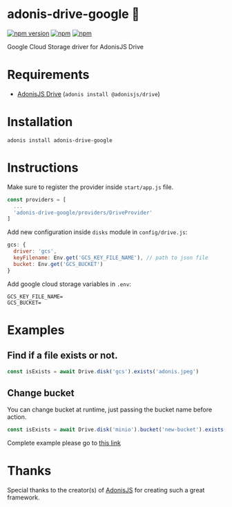 # adonis-drive-google 💾 
[![npm version](https://badge.fury.io/js/adonis-drive-google.svg)](https://badge.fury.io/js/adonis-drive-google)
[![npm](https://img.shields.io/npm/dt/adonis-drive-google.svg)](https://www.npmjs.com/package/adonis-drive-google)
[![npm](https://img.shields.io/npm/l/adonis-drive-google.svg)](https://www.npmjs.com/package/adonis-drive-google)

Google Cloud Storage driver for AdonisJS Drive

# Requirements
- [AdonisJS Drive](https://github.com/adonisjs/adonis-drive) (`adonis install @adonisjs/drive`)

# Installation
```
adonis install adonis-drive-google
```

# Instructions
Make sure to register the provider inside `start/app.js` file.

```js
const providers = [
  ...
  'adonis-drive-google/providers/DriveProvider'
]
```

Add new configuration inside `disks` module in `config/drive.js`:

```js
gcs: {
  driver: 'gcs',
  keyFilename: Env.get('GCS_KEY_FILE_NAME'), // path to json file
  bucket: Env.get('GCS_BUCKET')
}
```

Add google cloud storage variables in `.env`:
```
GCS_KEY_FILE_NAME=
GCS_BUCKET=
```

# Examples
## Find if a file exists or not.

```js
const isExists = await Drive.disk('gcs').exists('adonis.jpeg')
```

## Change bucket
You can change bucket at runtime, just passing the bucket name before action.

```js
const isExists = await Drive.disk('minio').bucket('new-bucket').exists('adonis.jpeg')
```

Complete example please go to [this link](examples/routes.js)

# Thanks
Special thanks to the creator(s) of [AdonisJS](http://adonisjs.com/) for creating such a great framework.